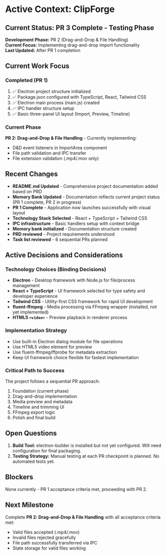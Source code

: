 # Active Context: ClipForge

## Current Status: PR 3 Complete - Testing Phase

**Development Phase:** PR 2 (Drag-and-Drop & File Handling)  
**Current Focus:** Implementing drag-and-drop import functionality  
**Last Updated:** After PR 1 completion

## Current Work Focus

### Completed (PR 1)
1. ✅ Electron project structure initialized
2. ✅ Package.json configured with TypeScript, React, Tailwind CSS
3. ✅ Electron main process (main.js) created
4. ✅ IPC handler structure setup
5. ✅ Basic three-panel UI layout (Import, Preview, Timeline)

### Current Phase
**PR 2: Drag-and-Drop & File Handling** - Currently implementing:
- D&D event listeners in ImportArea component
- File path validation and IPC transfer
- File extension validation (.mp4/.mov only)

## Recent Changes

- **README.md Updated** - Comprehensive project documentation added based on PRD
- **Memory Bank Updated** - Documentation reflects current project status (PR 1 complete, PR 2 in progress)
- **PR 1 Complete** - Application now launches successfully with visual layout
- **Technology Stack Selected** - React + TypeScript + Tailwind CSS
- **IPC infrastructure** - Basic handlers setup with context bridge
- **Memory bank initialized** - Documentation structure created
- **PRD reviewed** - Project requirements understood
- **Task list reviewed** - 6 sequential PRs planned

## Active Decisions and Considerations

### Technology Choices (Binding Decisions)
- **Electron** - Desktop framework with Node.js for file/process management
- **React + TypeScript** - UI framework selected for type safety and developer experience
- **Tailwind CSS** - Utility-first CSS framework for rapid UI development
- **fluent-ffmpeg** - Media processing via FFmpeg wrapper (installed, not yet implemented)
- **HTML5 `<video>`** - Preview playback in renderer process

### Implementation Strategy
- Use built-in Electron dialog module for file operations
- Use HTML5 video element for preview
- Use fluent-ffmpeg/ffprobe for metadata extraction
- Keep UI framework choice flexible for fastest implementation

### Critical Path to Success
The project follows a sequential PR approach:
1. Foundation (current phase)
2. Drag-and-drop implementation
3. Media preview and metadata
4. Timeline and trimming UI
5. FFmpeg export logic
6. Polish and final build

## Open Questions

1. **Build Tool:** electron-builder is installed but not yet configured. Will need configuration for final packaging.
2. **Testing Strategy:** Manual testing at each PR checkpoint is planned. No automated tests yet.

## Blockers

None currently - PR 1 acceptance criteria met, proceeding with PR 2.

## Next Milestone

Complete **PR 2: Drag-and-Drop & File Handling** with all acceptance criteria met:
- Valid files accepted (.mp4/.mov)
- Invalid files rejected gracefully
- File path successfully transferred via IPC
- State storage for valid files working

